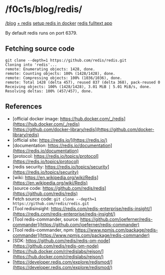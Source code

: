 <html lang="en">
<head>
    <meta charset="UTF-8">
    <meta name="viewport" content="width=device-width, initial-scale=1">
    <title>/f0c1s/blog/redis</title>
    <link rel="stylesheet" href="../index.css"/>
    <script src="../setup.js"></script>
</head>

<body class="aoc 2021 aoc2021" onload="setup()">
<h1>/f0c1s/blog/redis/</h1>
<nav>
    <a href="../index.html">/blog</a>
    <a href="../redis/index.html">+ redis</a>
    <a href="../redis/setup/setup-redis-in-docker.html">setup redis in docker</a>
    <a href="../redis/redis-fulltext/redis-fulltext.html">redis fulltext app</a>
</nav>

By default redis runs on port 6379.

## Fetching source code

```shell
git clone --depth=1 https://github.com/redis/redis.git
Cloning into 'redis'...
remote: Enumerating objects: 1428, done.
remote: Counting objects: 100% (1428/1428), done.
remote: Compressing objects: 100% (1036/1036), done.
remote: Total 1428 (delta 457), reused 837 (delta 368), pack-reused 0
Receiving objects: 100% (1428/1428), 3.01 MiB | 5.01 MiB/s, done.
Resolving deltas: 100% (457/457), done.

```

## References

- [official docker image: https://hub.docker.com/_/redis](https://hub.docker.com/_/redis)
- [https://github.com/docker-library/redis](https://github.com/docker-library/redis)
- [official site: https://redis.io/](https://redis.io/)
- [documentation: https://redis.io/documentation](https://redis.io/documentation)
- [protocol: https://redis.io/topics/protocol](https://redis.io/topics/protocol)
- [redis security: https://redis.io/topics/security](https://redis.io/topics/security)
- [wiki: https://en.wikipedia.org/wiki/Redis](https://en.wikipedia.org/wiki/Redis)
- [source code: https://github.com/redis/redis](https://github.com/redis/redis)
- Fetch source code: `git clone --depth=1 https://github.com/redis/redis.git`
- [Tool redisinsight: https://redis.com/redis-enterprise/redis-insight/](https://redis.com/redis-enterprise/redis-insight/)
- [Tool redis-commander, source: https://github.com/joeferner/redis-commander](https://github.com/joeferner/redis-commander)
- [Tool redis-commander, npm: https://www.npmjs.com/package/redis-commander](https://www.npmjs.com/package/redis-commander)
- [SDK: https://github.com/redis/redis-om-node](https://github.com/redis/redis-om-node)
- [https://hub.docker.com/r/redislabs/rejson/](https://hub.docker.com/r/redislabs/rejson/)
- [https://developer.redis.com/explore/redismod/](https://developer.redis.com/explore/redismod/)


</body>
</html>
